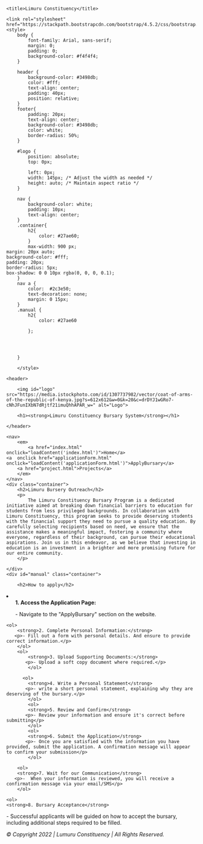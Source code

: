 <!DOCTYPE html>
<html lang="en">
<head>
    <meta charset="UTF-8">
   <meta http-equiv="X-UA-Compatible" content="IE=edge">
   <!-- Mobile Metas -->
   <meta name="viewport" content="b  width=device-width, initial-scale=1, shrink-to-fit=no">

    <title>Limuru Constituency</title>
    
    <link rel="stylesheet" href="https://stackpath.bootstrapcdn.com/bootstrap/4.5.2/css/bootstrap.min.css">
    <style>
        body {
            font-family: Arial, sans-serif;
            margin: 0;
            padding: 0;
            background-color: #f4f4f4;
        }

        header {
            background-color: #3498db;
            color: #fff;
            text-align: center;
            padding: 40px;
            position: relative;
        }
        footer{
            padding: 20px;
            text-align: center;
            background-color: #3498db;
            color: white;
            border-radius: 50%;
        }

        #logo {
            position: absolute;
            top: 0px;
            
            left: 0px;
            width: 145px; /* Adjust the width as needed */
            height: auto; /* Maintain aspect ratio */
        }

        nav {
            background-color: white;
            padding: 10px;
            text-align: center;
        }
        .container{
            h2{
                color: #27ae60;
            }
            max-width: 900 px;
    margin: 20px auto;
    background-color: #fff;
    padding: 20px;
    border-radius: 5px;
    box-shadow: 0 0 10px rgba(0, 0, 0, 0.1);
        }
        nav a {
            color:  #2c3e50;
            text-decoration: none;
            margin: 0 15px;
        }
        .manual {
            h2{
                color: #27ae60
                
            };
            
            


        }

        </style>
</head>
<body>

    <header>
    
        <img id="logo" src="https://media.istockphoto.com/id/1307737982/vector/coat-of-arms-of-the-republic-of-kenya.jpg?s=612x612&w=0&k=20&c=drDYJ1wGRo7-cNhJFunIXbN7dRjtf21imuQhhAPAR_w=" alt="Logo">
    
        <h1><strong>Limuru Constituency Bursary System</strong></h1>
        
    </header>

    <nav>
        <em>
            <a href="index.html" onclick="loadContent('index.html')">Home</a>
    <a  onclick href="applicationForm.html" onclick="loadContent('applicationForm.html')">ApplyBursary</a>
        <a href="project.html">Projects</a>
        </em>
    </nav>
    <div class="container">
        <h2>Limuru Bursery Outreach</h2>
        <p>
            The Limuru Constituency Bursary Program is a dedicated initiative aimed at breaking down financial barriers to education for students from less privileged backgrounds. In collaboration with Limuru Constituency, this program seeks to provide deserving students with the financial support they need to pursue a quality education. By carefully selecting recipients based on need, we ensure that the assistance makes a meaningful impact, fostering a community where everyone, regardless of their background, can pursue their educational aspirations. Join us in this endeavor, as we believe that investing in education is an investment in a brighter and more promising future for our entire community.
        </p>

    </div>
    <div id="manual" class="container">

        <h2>How to apply</h2>
 <li>
    <ol>
    <strong>1. Access the Application Page:</strong>
   <p>- Navigate to the "ApplyBursary" section on the website.</p>
    </ol>
    
    <ol>
        <strong>2. Complete Personal Information:</strong>
       <p>- Fill out a form with personal details. And ensure to provide correct information.</p>
        </ol>
        <ol>
            <strong>3. Upload Supporting Documents:</strong>
           <p>- Upload a soft copy document where required.</p>
            </ol>
            
          <ol>
            <strong>4. Write a Personal Statement</strong>
           <p>- write a short personal statement, explaining why they are deserving of the bursary.</p>
            </ol>
            <ol>
            <strong>5. Review and Confirm</strong>
           <p>- Review your information and ensure it's correct before submitting</p>
            </ol>
            <ol>
            <strong>6. Submit the Application</strong>
           <p>- Once you are satisfied with the information you have provided, submit the application. A confirmation message will appear to confirm your submission</p>
            </ol>
            
        <ol>
        <strong>7. Wait for our Communication</strong>
       <p>-  When your information is reviewed, you will receive a confirmation message via your email/SMS</p>
        </ol>
        
    <ol>
    <strong>8. Bursary Acceptance</strong>
   <p>- Successful applicants will be guided on how to accept the bursary, including additional steps required to be filled.</p>
    </ol>
            



 </li>
</div>
<div class="footer">
    <footer>
      <em>  © Copyright 2022 | Lumuru Constituency | All Rights Reserved.</em>
    </footer>
</div>
    

       
<script>
    
    
        // Function to navigate to another page
        function navigateToPage(page) {
            window.location.href = page;
        }
    </script>
</body>
</html>
<html>
    
</html>
